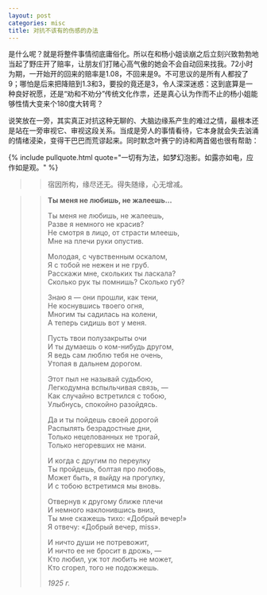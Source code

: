 ```yaml
---
layout: post
categories: misc
title: 对抗不该有的伤感的办法
---
```


是什么呢？就是将整件事情彻底庸俗化。所以在和杨小姐谈崩之后立刻兴致勃勃地当起了野庄开了赔率，让朋友们打赌心高气傲的她会不会自动回来找我。72小时为期，一开始开的回来的赔率是1.08，不回来是9。不可思议的是所有人都投了9；哪怕是后来把降赔到1.3和3，要投的竟还是3，令人深深迷惑：这到底算是一种良好祝愿，还是“劝和不劝分”传统文化作祟，还是真心认为作而不止的杨小姐能够性情大变来个180度大转弯？

说笑放在一旁，其实真正对抗这种无聊的、大脑边缘系产生的难过之情，最根本还是站在一旁审视它、审视这段关系。当成是旁人的事情看待，它本身就会失去汹涌的情绪浸染，变得干巴巴而荒谬起来。同时默念叶赛宁的诗和两首偈也很有帮助：

{% include pullquote.html quote="一切有为法，如梦幻泡影。如露亦如电，应作如是观。" %}

>> 宿因所构，缘尽还无。得失随缘，心无增减。

>> **Ты меня не любишь, не жалеешь…**
>> 
>> Ты меня не любишь, не жалеешь,  
Разве я немного не красив?  
Не смотря в лицо, от страсти млеешь,  
Мне на плечи руки опустив.  
>> 
>> Молодая, с чувственным оскалом,  
Я с тобой не нежен и не груб.  
Расскажи мне, скольких ты ласкала?  
Сколько рук ты помнишь? Сколько губ?  
>> 
>> Знаю я — они прошли, как тени,  
Не коснувшись твоего огня,  
Многим ты садилась на колени,  
А теперь сидишь вот у меня.  
>> 
>> Пусть твои полузакрыты очи  
И ты думаешь о ком-нибудь другом,  
Я ведь сам люблю тебя не очень,  
Утопая в дальнем дорогом.  
>> 
>> Этот пыл не называй судьбою,  
Легкодумна вспыльчивая связь, —  
Как случайно встретился с тобою,  
Улыбнусь, спокойно разойдясь.  
>> 
>> Да и ты пойдешь своей дорогой  
Распылять безрадостные дни,  
Только нецелованных не трогай,  
Только негоревших не мани.  
>> 
>> И когда с другим по переулку  
Ты пройдешь, болтая про любовь,  
Может быть, я выйду на прогулку,  
И с тобою встретимся мы вновь.  
>> 
>> Отвернув к другому ближе плечи  
И немного наклонившись вниз,  
Ты мне скажешь тихо: «Добрый вечер!»  
Я отвечу: «Добрый вечер, miss».  
>> 
>> И ничто души не потревожит,  
И ничто ее не бросит в дрожь, —  
Кто любил, уж тот любить не может,  
Кто сгорел, того не подожжешь.  
>> 
>> *1925 г.*

